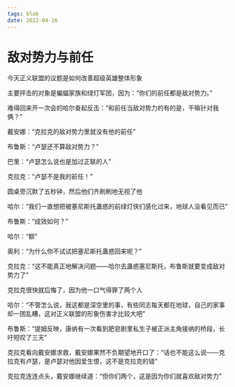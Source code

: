```yaml
---
tags: blob
date: 2022-04-16
---
```


# 敌对势力与前任

今天正义联盟的议题是如何改善超级英雄整体形象

主要抨击的对象是蝙蝠家族和绿灯军团，因为：“你们的前任都是敌对势力。”

难得回来开一次会的哈尔奋起反击：“和前任当敌对势力的有的是，干嘛针对我俩？”

戴安娜：“克拉克的敌对势力里就没有他的前任”

布鲁斯：“卢瑟还不算敌对势力？”

巴里：“卢瑟怎么说也是加过正联的人”

克拉克：“卢瑟不是我的前任！”

圆桌旁沉默了五秒钟，然后他们齐刷刷地无视了他

哈尔：“我们一直想把被塞尼斯托蛊惑的前绿灯侠们感化过来，地球人没看见而已”

布鲁斯：“成效如何？”

哈尔：“额”

奥利：“为什么你不试试把塞尼斯托蛊惑回来呢？”

克拉克：“这不能真正地解决问题——哈尔去蛊惑塞尼斯托，布鲁斯就要变成敌对势力了”

克拉克很快就后悔了，因为他一口气得罪了两个人

哈尔：“不管怎么说，我这都是深空里的事，有些同志每天都在地球，自己的家事却一团乱糟，这对正义联盟的形象伤害才比较大吧”

布鲁斯：“提姆反映，康纳有一次看到肥皂剧里私生子被正派主角接纳的桥段，长吁短叹了三天”

克拉克看向戴安娜求救，戴安娜果然不负期望地开口了：“话也不能这么说——克拉克有卢瑟，是卢瑟对他因爱生恨，这不是克拉克的错”

克拉克连连点头，戴安娜继续道：“但你们两个，这是因为你们就喜欢敌对势力”
